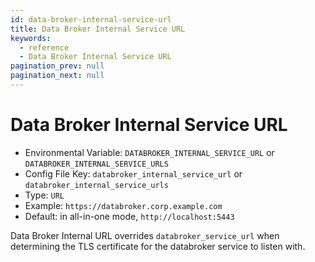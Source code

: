 ```yaml
---
id: data-broker-internal-service-url
title: Data Broker Internal Service URL
keywords:
  - reference
  - Data Broker Internal Service URL
pagination_prev: null
pagination_next: null
---
```


# Data Broker Internal Service URL

- Environmental Variable: `DATABROKER_INTERNAL_SERVICE_URL` or `DATABROKER_INTERNAL_SERVICE_URLS`
- Config File Key: `databroker_internal_service_url` or `databroker_internal_service_urls`
- Type: `URL`
- Example: `https://databroker.corp.example.com`
- Default: in all-in-one mode, `http://localhost:5443`

Data Broker Internal URL overrides `databroker_service_url` when determining the TLS certificate for the databroker service to listen with.
